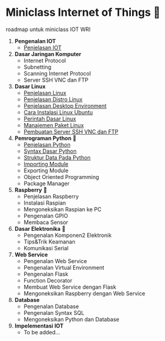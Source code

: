 # Miniclass Internet of Things :satellite:

roadmap untuk miniclass IOT WRI

1.  **Pengenalan IOT**
    - [Penjelasan IOT](materi/topik1/penjelasan-iot.md)
2.  **Dasar Jaringan Komputer**
    - Internet Protocol
    - Subnetting
    - Scanning Internet Protocol
    - Server SSH VNC dan FTP
3.  **Dasar Linux**
    - [Penjelasan Linux](materi/topik3/penjelasan-linux.md)
    - [Penjelasan Distro Linux](materi/topik3/penjelasan-distro-linux.md)
    - [Penjelasan Desktop Environment](materi/topik3/penjelasan-desktop-environment.md)
    - [Cara Instalasi Linux Ubuntu](materi/topik3/installasi.md)
    - [Perintah Dasar Linux](materi/topik3/perintah-dasar.md)
    - [Manajemen Paket Linux](materi/topik3/paket-linux.md)
    - [Pembuatan Server SSH VNC dan FTP](materi/topik3/pembuatan-server-ssh-vnc-ftp.md)
4.  **Pemrograman Python** :snake:
    - [Penjelasan Python](materi/topik4/intro-python.md)
    - [Syntax Dasar Python](materi/topik4/syntax-python.md)
    - [Struktur Data Pada Python](materi/topik4/struktur-data-pada-python.md)
    - [Importing Module](materi/topik4/importing-module.md)
    - Exporting Module
    - Object Oriented Programming
    - Package Manager
5.  **Raspberry** :strawberry:
    - Penjelasan Raspberry
    - Instalasi Raspian
    - Mengoneksikan Raspian ke PC
    - Pengenalan GPIO
    - Membaca Sensor
6.  **Dasar Elektronika** :electric_plug:
    - Pengenalan Komponen2 Elektronik
    - Tips&Trik Keamanan
    - Komunikasi Serial
7.  **Web Service**
    - Pengenalan Web Service
    - Pengenalan Virtual Environment
    - Pengenalan Flask
    - Function Decorator
    - Membuat Web Service dengan Flask
    - Mengoneksikan Raspberry dengan Web Service
8.  **Database**
    - Pengenalan Database
    - Pengenalan Syntax SQL
    - Mengoneksikan Python dan Database
9.  **Impelementasi IOT**
    - To be added...

